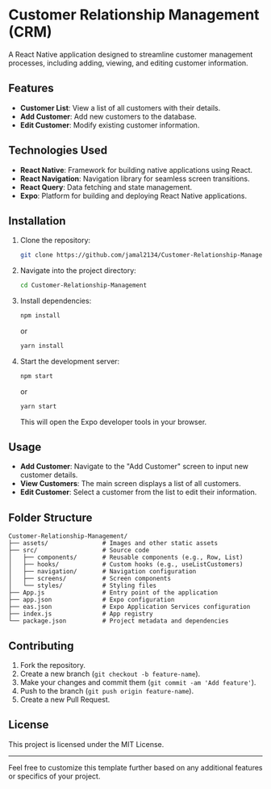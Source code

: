# Customer Relationship Management (CRM)

A React Native application designed to streamline customer management processes, including adding, viewing, and editing customer information.

## Features

* **Customer List**: View a list of all customers with their details.
* **Add Customer**: Add new customers to the database.
* **Edit Customer**: Modify existing customer information.

## Technologies Used

* **React Native**: Framework for building native applications using React.
* **React Navigation**: Navigation library for seamless screen transitions.
* **React Query**: Data fetching and state management.
* **Expo**: Platform for building and deploying React Native applications.

## Installation

1. Clone the repository:

   ```bash
   git clone https://github.com/jamal2134/Customer-Relationship-Management.git
   ```

2. Navigate into the project directory:

   ```bash
   cd Customer-Relationship-Management
   ```

3. Install dependencies:

   ```bash
   npm install
   ```

   or

   ```bash
   yarn install
   ```

4. Start the development server:

   ```bash
   npm start
   ```

   or

   ```bash
   yarn start
   ```

   This will open the Expo developer tools in your browser.

## Usage

* **Add Customer**: Navigate to the "Add Customer" screen to input new customer details.
* **View Customers**: The main screen displays a list of all customers.
* **Edit Customer**: Select a customer from the list to edit their information.

## Folder Structure

```
Customer-Relationship-Management/
├── assets/               # Images and other static assets
├── src/                  # Source code
│   ├── components/       # Reusable components (e.g., Row, List)
│   ├── hooks/            # Custom hooks (e.g., useListCustomers)
│   ├── navigation/       # Navigation configuration
│   ├── screens/          # Screen components
│   └── styles/           # Styling files
├── App.js                # Entry point of the application
├── app.json              # Expo configuration
├── eas.json              # Expo Application Services configuration
├── index.js              # App registry
└── package.json          # Project metadata and dependencies
```

## Contributing

1. Fork the repository.
2. Create a new branch (`git checkout -b feature-name`).
3. Make your changes and commit them (`git commit -am 'Add feature'`).
4. Push to the branch (`git push origin feature-name`).
5. Create a new Pull Request.

## License

This project is licensed under the MIT License.

---

Feel free to customize this template further based on any additional features or specifics of your project.
